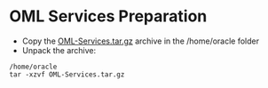 # OML Services Preparation
* Copy the [OML-Services.tar.gz](https://objectstorage.eu-frankfurt-1.oraclecloud.com/p/K6Ks0sjW4BT-PJS6NHL0NYPhr2XhVaKnwuafO3R2dBgXIJZbazxjq-yts8Hkfj_j/n/oraclepartnersas/b/ADB_Stage/o/OML-Services.tar.gz) archive in the /home/oracle folder
* Unpack the archive:
```
/home/oracle
tar -xzvf OML-Services.tar.gz
```
